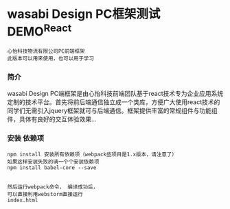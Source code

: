 # wasabi Design PC框架测试DEMO<sup>React</sup>
	心怡科技物流有限公司PC前端框架
	此版本可以用来使用，也可以用于学习

### 简介

wasabi Design PC端框架是由心怡科技前端团队基于react技术专为企业应用系统定制的技术平台。首先将前后端通信独立成一个类库，方便广大使用react技术的同学们无需引入jquery框架就可与后端通信。框架提供丰富的常规组件与功能组件，具体有良好的交互体验效果... 

### 安装 依赖项
```
npm install 安装所有依赖项（webpack些项目是1.x版本，请注意了）
如果这样安装失败的请一个个安装依赖项
npm install babel-core --save


然后运行webpack命令， 编译成功后，
可以直接利用webstorm直接运行
index.html
